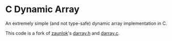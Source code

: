 # C Dynamic Array

An extremely simple (and not type-safe) dynamic array implementation in C.

This code is a fork of [zaunlok](https://github.com/zauonlok)'s [darray.h](https://github.com/zauonlok/renderer/blob/master/renderer/core/darray.h) and [darray.c](https://github.com/zauonlok/renderer/blob/master/renderer/core/darray.c).
